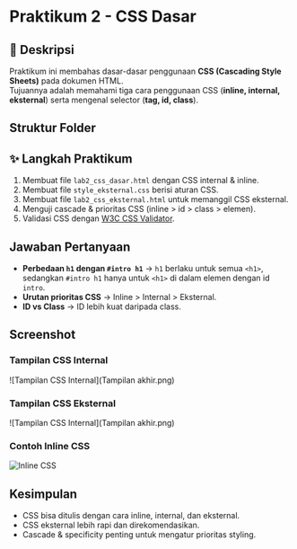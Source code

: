# Praktikum 2 - CSS Dasar

## 📌 Deskripsi
Praktikum ini membahas dasar-dasar penggunaan **CSS (Cascading Style Sheets)** pada dokumen HTML.  
Tujuannya adalah memahami tiga cara penggunaan CSS (**inline, internal, eksternal**) serta mengenal selector (**tag, id, class**).  

##  Struktur Folder

## ✨ Langkah Praktikum
1. Membuat file `lab2_css_dasar.html` dengan CSS internal & inline.  
2. Membuat file `style_eksternal.css` berisi aturan CSS.  
3. Membuat file `lab2_css_eksternal.html` untuk memanggil CSS eksternal.  
4. Menguji cascade & prioritas CSS (inline > id > class > elemen).  
5. Validasi CSS dengan [W3C CSS Validator](https://jigsaw.w3.org/css-validator/).

##  Jawaban Pertanyaan
- **Perbedaan `h1` dengan `#intro h1`** → `h1` berlaku untuk semua `<h1>`, sedangkan `#intro h1` hanya untuk `<h1>` di dalam elemen dengan id `intro`.  
- **Urutan prioritas CSS** → Inline > Internal > Eksternal.  
- **ID vs Class** → ID lebih kuat daripada class.  

##  Screenshot

### Tampilan CSS Internal
![Tampilan CSS Internal](Tampilan akhir.png)

### Tampilan CSS Eksternal
![Tampilan CSS Internal](Tampilan akhir.png)

### Contoh Inline CSS
![Inline CSS](screenshots/inline.png)

##  Kesimpulan
- CSS bisa ditulis dengan cara inline, internal, dan eksternal.  
- CSS eksternal lebih rapi dan direkomendasikan.  
- Cascade & specificity penting untuk mengatur prioritas styling.

